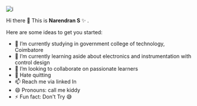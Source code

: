 ![i](https://user-images.githubusercontent.com/67863890/98443415-1be46880-2131-11eb-8a0e-3a3ea293c376.gif)


Hi there 👋
This is **Narendran S** ✨ .

Here are some ideas to get you started:

- 🔭 I’m currently studying in government college of technology, Coimbatore 
- 🌱 I’m currently learning aside about electronics and instrumentation with control design
- 👯 I’m looking to collaborate on passionate learners
- 💬 Hate quitting 
- 📫 Reach me via linked In
- 😄 Pronouns: call me kiddy
- ⚡ Fun fact: Don't Try 😅
